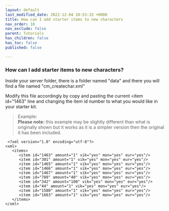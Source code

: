 ```yaml
---
layout: default
last_modified_date: 2022-12-04 10:53:32 +0000
title: How can I add starter items to new characters
nav_order: 10
nav_exclude: false
parent: Tutorials
has_children: false
has_toc: false
published: false

---
```

### How can I add starter items to new characters?

Inside your server folder, there is a folder named "data" and there you will find a file named "cm_createchar.xml"

Modify this file accordingly by copy and pasting the current <item id="1463" line and changing the item id number to what you would like in your starter kit.

> Example:  
> **Please note:** this example may be slightly different than what is originally shown but it works as it is a simpler version then the original it has been included.

     <?xml version="1.0" encoding="utf-8"?>
    <xml>
       <items>
          <item id="1463" amount="1" vik="yes" mon="yes" eur="yes"/>
          <item id="301" amount="1" vik="yes" mon="yes" eur="yes"/>
          <item id="1465" amount="1" vik="yes" mon="yes" eur="yes"/>
          <item id="1466" amount="1" vik="yes" mon="yes" eur="yes"/>
          <item id="1467" amount="1" vik="yes" mon="yes" eur="yes"/>
          <item id="789" amount="40" vik="yes" mon="yes" eur="yes"/>
          <item id="342" amount="100" vik="yes" mon="yes" eur="yes"/>
          <item id="44" amount="1" vik="yes" mon="yes" eur="yes"/>
          <item id="1580" amount="1" vik="yes" mon="yes" eur="yes"/>
          <item id="1663" amount="1" vik="yes" mon="yes" eur="yes"/>
       </items>
    </xml>